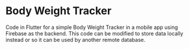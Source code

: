 # Body Weight Tracker

Code in Flutter for a simple Body Weight Tracker in a mobile app using Firebase as the backend. This code can be modified to store data locally instead or so it can be used by another remote database. 
